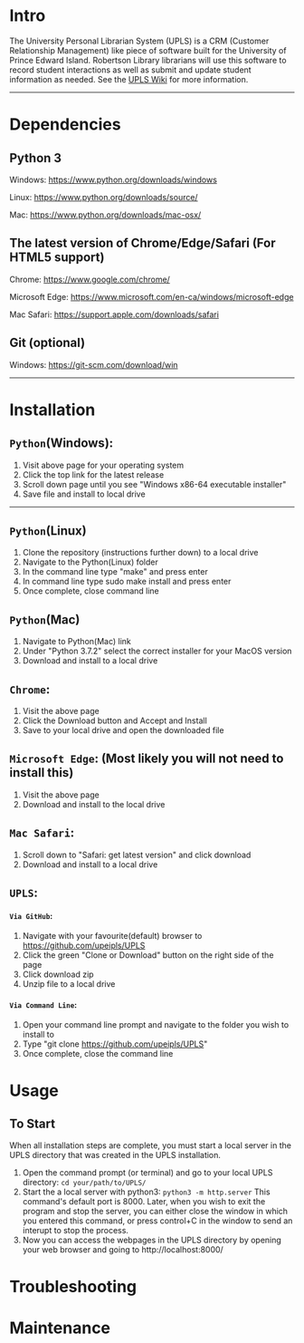 # Intro
The University Personal Librarian System (UPLS) is a CRM (Customer Relationship Management) like piece of software built for the University of Prince Edward Island. Robertson Library librarians will use this software to record student interactions as well as submit and update student information as needed. See the [UPLS Wiki](/upeipls/UPLS/wiki) for more information.

---
# Dependencies
## Python 3
Windows: https://www.python.org/downloads/windows

Linux: https://www.python.org/downloads/source/

Mac: https://www.python.org/downloads/mac-osx/

## The latest version of Chrome/Edge/Safari (For HTML5 support)
Chrome: https://www.google.com/chrome/

Microsoft Edge: https://www.microsoft.com/en-ca/windows/microsoft-edge

Mac Safari: https://support.apple.com/downloads/safari

## Git (optional)
Windows: https://git-scm.com/download/win

---
# Installation
## `Python`(Windows):
1.  Visit above page for your operating system
2.  Click the top link for the latest release
3.  Scroll down page until you see "Windows x86-64 executable installer"
4.  Save file and install to local drive
---
## `Python`(Linux)
1.  Clone the repository (instructions further down) to a local drive
2.  Navigate to the Python(Linux) folder
3.  In the command line type "make" and press enter
4.  In command line type sudo make install and press enter
5.  Once complete, close command line

## `Python`(Mac)
1.  Navigate to Python(Mac) link
2.  Under "Python 3.7.2" select the correct installer for your MacOS version
3.  Download and install to a local drive

## `Chrome`:
1.  Visit the above page
2.  Click the Download button and Accept and Install
3.  Save to your local drive and open the downloaded file

## `Microsoft Edge`: (Most likely you will not need to install this)
1.  Visit the above page
2.  Download and install to the local drive

## `Mac Safari`:
1.  Scroll down to "Safari: get latest version" and click download
2.  Download and install to a local drive

## `UPLS`:

#### `Via GitHub`:
1.  Navigate with your favourite(default) browser to https://github.com/upeipls/UPLS
2.  Click the green "Clone or Download" button on the right side of the page
3.  Click download zip
4.  Unzip file to a local drive

#### `Via Command Line`:
1.  Open your command line prompt and navigate to the folder you wish to install to
2.  Type "git clone https://github.com/upeipls/UPLS"
3.  Once complete, close the command line

# Usage
## To Start
When all installation steps are complete, you must start a local server in the UPLS directory that was created in the UPLS installation.
1. Open the command prompt (or terminal) and go to your local UPLS directory: `cd your/path/to/UPLS/`
2. Start the a local server with python3: `python3 -m http.server` This command's default port is 8000. Later, when you wish to exit the program and stop the server, you can either close the window in which you entered this command, or press control+C in the window to send an interupt to stop the process.
3. Now you can access the webpages in the UPLS directory by opening your web browser and going to http://localhost:8000/

# Troubleshooting

# Maintenance


